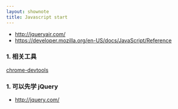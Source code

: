 ```yaml
---
layout: shownote
title: Javascript start
---
```

- <http://jqueryair.com/>
- <https://developer.mozilla.org/en-US/docs/JavaScript/Reference>

### 1. 相关工具

[chrome-devtools](http://haoduoshipin.com/episodes/40)

### 1. 可以先学 jQuery

- <http://jquery.com/>

